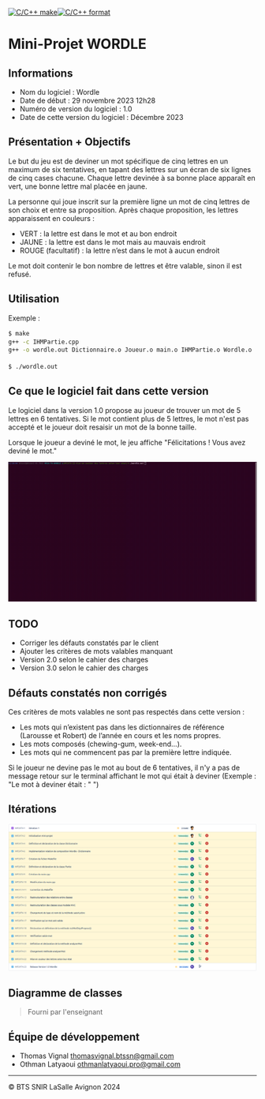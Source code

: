 [![C/C++ make](https://github.com/btssn-lasalle-84/MP24-T4-WORDLE/actions/workflows/c-cpp.yml/badge.svg?branch=develop)](https://github.com/btssn-lasalle-84/MP24-T4-WORDLE/actions/workflows/c-cpp.yml)[![C/C++ format](https://github.com/btssn-lasalle-84/MP24-T4-WORDLE/actions/workflows/cppformat.yml/badge.svg?branch=develop)](https://github.com/btssn-lasalle-84/MP24-T4-WORDLE/actions/workflows/cppformat.yml)


# Mini-Projet WORDLE

## Informations

- Nom du logiciel : Wordle
- Date de début : 29 novembre 2023 12h28
- Numéro de version du logiciel : 1.0
- Date de cette version du logiciel : Décembre 2023

## Présentation + Objectifs

Le but du jeu est de deviner un mot spécifique de cinq lettres en un maximum de six tentatives, en
tapant des lettres sur un écran de six lignes de cinq cases chacune. Chaque lettre devinée à sa bonne
place apparaît en vert, une bonne lettre mal placée en jaune.

La personne qui joue inscrit sur la première ligne un mot de cinq lettres de son choix et entre sa
proposition. Après chaque proposition, les lettres apparaissent en couleurs :
- VERT : la lettre est dans le mot et au bon endroit
- JAUNE : la lettre est dans le mot mais au mauvais endroit
- ROUGE (facultatif) : la lettre n’est dans le mot à aucun endroit

Le mot doit contenir le bon nombre de lettres et être valable, sinon il est refusé.

## Utilisation

Exemple :

```bash
$ make
g++ -c IHMPartie.cpp
g++ -o wordle.out Dictionnaire.o Joueur.o main.o IHMPartie.o Wordle.o

$ ./wordle.out
```

## Ce que le logiciel fait dans cette version

Le logiciel dans la version 1.0 propose au joueur de trouver un mot de 5 lettres en 6 tentatives. Si le mot contient plus de 5 lettres, le mot n'est pas accepté et le joueur doit resaisir un mot de la bonne taille.

Lorsque le joueur a deviné le mot, le jeu affiche "Félicitations ! Vous avez deviné le mot."

![Alt text](<Capture d’écran vidéo de 15-12-2023 11 18 09.gif>)

## TODO

- Corriger les défauts constatés par le client
- Ajouter les critères de mots valables manquant
- Version 2.0 selon le cahier des charges
- Version 3.0 selon le cahier des charges

## Défauts constatés non corrigés

Ces critères de mots valables ne sont pas respectés dans cette version :

- Les mots qui n’existent pas dans les dictionnaires de référence (Larousse et Robert) de l’année en
cours et les noms propres.
- Les mots composés (chewing-gum, week-end...).
- Les mots qui ne commencent pas par la première lettre indiquée.

Si le joueur ne devine pas le mot au bout de 6 tentatives, il n'y a pas de message retour sur le terminal affichant le mot qui était à deviner (Exemple : "Le mot à deviner était : "  ")

## Itérations

![Alt text](image.png)

## Diagramme de classes

> Fourni par l'enseignant

## Équipe de développement

- Thomas Vignal thomasvignal.btssn@gmail.com
- Othman Latyaoui othmanlatyaoui.pro@gmail.com

---

©️ BTS SNIR LaSalle Avignon 2024
